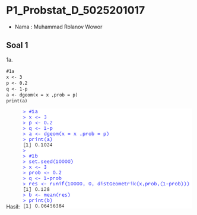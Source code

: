 # P1_Probstat_D_5025201017
- Nama  : Muhammad Rolanov Wowor

## Soal 1
1a. 
```
#1a
x <- 3
p <- 0.2
q <- 1-p
a <- dgeom(x = x ,prob = p)
print(a)
```
Hasil:
![screenshot](img/1ab.png)
